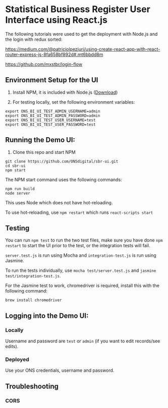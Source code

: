 # Statistical Business Register User Interface using React.js

The following tutorials were used to get the deployment with Node.js and the login with redux sorted:

https://medium.com/@patriciolpezjuri/using-create-react-app-with-react-router-express-js-8fa658bf892d#.mt6bbdd8m

https://github.com/mxstbr/login-flow

## Environment Setup for the UI

1. Install NPM, it is included with Node.js ([Download](https://nodejs.org/en/))

2. For testing locally, set the following environment variables:

```shell
export ONS_BI_UI_TEST_ADMIN_USERNAME=admin
export ONS_BI_UI_TEST_ADMIN_PASSWORD=admin
export ONS_BI_UI_TEST_USER_USERNAME=test
export ONS_BI_UI_TEST_USER_PASSWORD=test
```

## Running the Demo UI:

1. Clone this repo and start NPM

```shell
git clone https://github.com/ONSdigital/sbr-ui.git
cd sbr-ui
npm start
```

The NPM start command uses the following commands:

```shell
npm run build
node server
```

This uses Node which does not have hot-reloading.

To use hot-reloading, use `npm restart` which runs `react-scripts start`

## Testing

You can run `npm test` to run the two test files, make sure you have done `npm restart` to start the UI prior to the test, or the integration tests will fail.

`server.test.js` is run using Mocha and `integration-test.js` is run using Jasmine.

To run the tests individually, use `mocha test/server.test.js` and `jasmine test/integration-test.js`.

For the Jasmine test to work, chromedriver is required, install this with the following command:

```shell
brew install chromedriver
```

## Logging into the Demo UI:

### Locally

Username and password are `test` or `admin` (if you want to edit records/see edits).

### Deployed

Use your ONS credentials, username and password.

## Troubleshooting

### CORS
